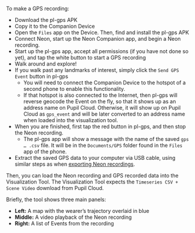 To make a GPS recording:

- Download the pl-gps APK
- Copy it to the Companion Device
- Open the `Files` app on the Device. Then, find and install the pl-gps APK
- Connect Neon, start up the Neon Companion app, and begin a Neon recording.
- Start up the pl-gps app, accept all permissions (if you have not done so yet), and tap the white button to start a GPS recording
- Walk around and explore!
- If you walk past any landmarks of interest, simply click the `Send GPS Event` button in pl-gps
    - You will need to connect the Companion Device to the hotspot of a second phone to enable this functionality.
    - If that hotspot is also connected to the Internet, then pl-gps will reverse geocode the Event on the fly, so that it shows up as an address name on Pupil Cloud. Otherwise, it will show up on Pupil Cloud as `gps_event` and will be later converted to an address name when loaded into the visualization tool.
- When you are finished, first tap the red button in pl-gps, and then stop the Neon recording.
    - The pl-gps app will show a message with the name of the saved `gps … .csv` file. It will be in the `Documents/GPS` folder found in the `Files` app of the phone.
- Extract the saved GPS data to your computer via USB cable, using similar steps as when [exporting Neon recordings](https://docs.pupil-labs.com/neon/data-collection/transfer-recordings-via-usb/).

Then, you can load the Neon recording and GPS recorded data into the Visualization Tool. The Visualization Tool expects the `Timeseries CSV + Scene Video` download from Pupil Cloud.

Briefly, the tool shows three main panels:

- **Left:** A map with the wearer’s trajectory overlaid in blue
- **Middle:** A video playback of the Neon recording
- **Right:** A list of Events from the recording
